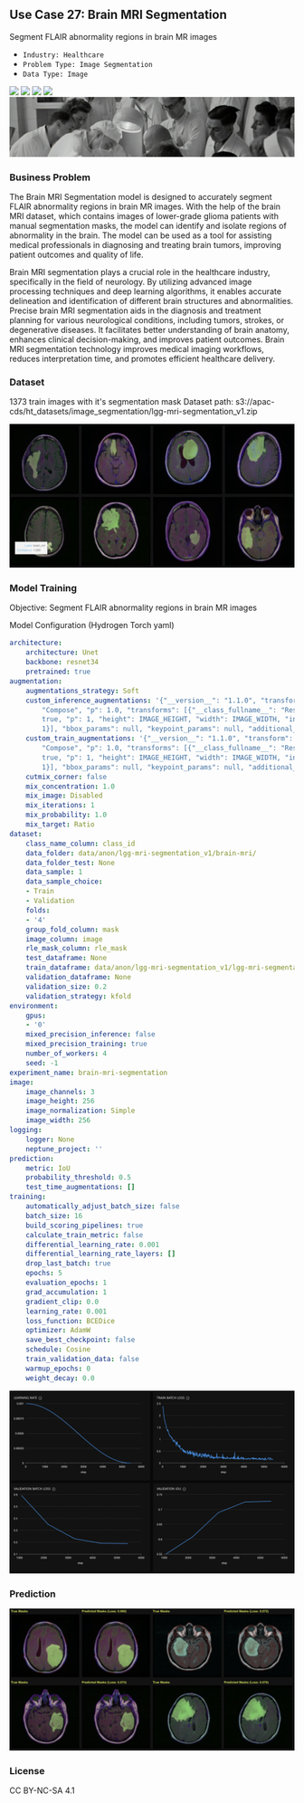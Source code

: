 ## Use Case 27: Brain MRI Segmentation

Segment FLAIR abnormality regions in brain MR images

- `Industry: Healthcare`
- `Problem Type: Image Segmentation`
- `Data Type: Image`

![](https://github.com/h2oai/ht-catalog/blob/646864e3c695f7c721514159bd6c59520dab7438/Assets/use-cases/brain_mri_segmentation/cover.png)
![](https://github.com/h2oai/ht-catalog/blob/646864e3c695f7c721514159bd6c59520dab7438/Assets/use-cases/brain_mri_segmentation/cover.jpg)
![](https://github.com/h2oai/ht-catalog/blob/646864e3c695f7c721514159bd6c59520dab7438/Assets/use-cases/brain_mri_segmentation/cover.jpeg)
![](https://github.com/h2oai/ht-catalog/blob/646864e3c695f7c721514159bd6c59520dab7438/Assets/use-cases/brain_mri_segmentation/cover.webp)
![](https://github.com/h2oai/ht-catalog/blob/646864e3c695f7c721514159bd6c59520dab7438/Assets/use-cases/brain_mri_segmentation/cover)

### Business Problem 

The Brain MRI Segmentation model is designed to accurately segment FLAIR abnormality regions in brain MR images. With the help of the brain MRI dataset, which contains images of lower-grade glioma patients with manual segmentation masks, the model can identify and isolate regions of abnormality in the brain. The model can be used as a tool for assisting medical professionals in diagnosing and treating brain tumors, improving patient outcomes and quality of life.

Brain MRI segmentation plays a crucial role in the healthcare industry, specifically in the field of neurology. By utilizing advanced image processing techniques and deep learning algorithms, it enables accurate delineation and identification of different brain structures and abnormalities. Precise brain MRI segmentation aids in the diagnosis and treatment planning for various neurological conditions, including tumors, strokes, or degenerative diseases. It facilitates better understanding of brain anatomy, enhances clinical decision-making, and improves patient outcomes. Brain MRI segmentation technology improves medical imaging workflows, reduces interpretation time, and promotes efficient healthcare delivery.

### Dataset

1373 train images with it's segmentation mask
Dataset path: s3://apac-cds/ht_datasets/image_segmentation/lgg-mri-segmentation_v1.zip

![train data](https://github.com/h2oai/ht-catalog/blob/646864e3c695f7c721514159bd6c59520dab7438/Assets/use-cases/brain_mri_segmentation/train%20data.png)

### Model Training

Objective: Segment FLAIR abnormality regions in brain MR images

Model Configuration (Hydrogen Torch yaml)

```yaml
architecture:
    architecture: Unet
    backbone: resnet34
    pretrained: true
augmentation:
    augmentations_strategy: Soft
    custom_inference_augmentations: '{"__version__": "1.1.0", "transform": {"__class_fullname__":
        "Compose", "p": 1.0, "transforms": [{"__class_fullname__": "Resize", "always_apply":
        true, "p": 1, "height": IMAGE_HEIGHT, "width": IMAGE_WIDTH, "interpolation":
        1}], "bbox_params": null, "keypoint_params": null, "additional_targets": {}}}'
    custom_train_augmentations: '{"__version__": "1.1.0", "transform": {"__class_fullname__":
        "Compose", "p": 1.0, "transforms": [{"__class_fullname__": "Resize", "always_apply":
        true, "p": 1, "height": IMAGE_HEIGHT, "width": IMAGE_WIDTH, "interpolation":
        1}], "bbox_params": null, "keypoint_params": null, "additional_targets": {}}}'
    cutmix_corner: false
    mix_concentration: 1.0
    mix_image: Disabled
    mix_iterations: 1
    mix_probability: 1.0
    mix_target: Ratio
dataset:
    class_name_column: class_id
    data_folder: data/anon/lgg-mri-segmentation_v1/brain-mri/
    data_folder_test: None
    data_sample: 1
    data_sample_choice:
    - Train
    - Validation
    folds:
    - '4'
    group_fold_column: mask
    image_column: image
    rle_mask_column: rle_mask
    test_dataframe: None
    train_dataframe: data/anon/lgg-mri-segmentation_v1/lgg-mri-segmentation.pq
    validation_dataframe: None
    validation_size: 0.2
    validation_strategy: kfold
environment:
    gpus:
    - '0'
    mixed_precision_inference: false
    mixed_precision_training: true
    number_of_workers: 4
    seed: -1
experiment_name: brain-mri-segmentation
image:
    image_channels: 3
    image_height: 256
    image_normalization: Simple
    image_width: 256
logging:
    logger: None
    neptune_project: ''
prediction:
    metric: IoU
    probability_threshold: 0.5
    test_time_augmentations: []
training:
    automatically_adjust_batch_size: false
    batch_size: 16
    build_scoring_pipelines: true
    calculate_train_metric: false
    differential_learning_rate: 0.001
    differential_learning_rate_layers: []
    drop_last_batch: true
    epochs: 5
    evaluation_epochs: 1
    grad_accumulation: 1
    gradient_clip: 0.0
    learning_rate: 0.001
    loss_function: BCEDice
    optimizer: AdamW
    save_best_checkpoint: false
    schedule: Cosine
    train_validation_data: false
    warmup_epochs: 0
    weight_decay: 0.0

```

![chart](https://github.com/h2oai/ht-catalog/blob/646864e3c695f7c721514159bd6c59520dab7438/Assets/use-cases/brain_mri_segmentation/chart.png)


### Prediction

![Predictions](https://github.com/h2oai/ht-catalog/blob/646864e3c695f7c721514159bd6c59520dab7438/Assets/use-cases/brain_mri_segmentation/Validation%20Predictions.png)

### License

CC BY-NC-SA 4.1
